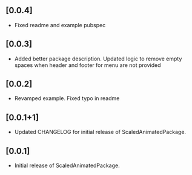 ## [0.0.4]

* Fixed readme and example pubspec

## [0.0.3]

* Added better package description. Updated logic to remove empty spaces when header and footer for menu are not provided

## [0.0.2]

* Revamped example. Fixed typo in readme

## [0.0.1+1]

* Updated CHANGELOG for initial release of ScaledAnimatedPackage.

## [0.0.1]

* Initial release of ScaledAnimatedPackage.
